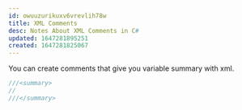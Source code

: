 ```yaml
---
id: owuuzurikuxv6vrevlih78w
title: XML Comments
desc: Notes About XML Comments in C#
updated: 1647281895251
created: 1647281825067
---
```

You can create comments that give you variable summary with xml.

```csharp
///<summary>
//
///</summary>
```
